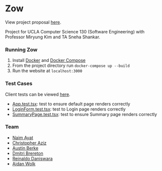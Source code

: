 # Zow
View project proposal [here](documentation/proposal.pdf).

Project for UCLA Computer Science 130 (Software Engineering) with Professor Miryung Kim and TA Sneha Shankar.
### Running Zow
1. Install [Docker](https://www.docker.com/) and [Docker Compose](https://docs.docker.com/compose/)
2. From the project directory run `docker-compose up --build`
3. Run the website at `localhost:3000`

### Test Cases
Client tests can be viewed [here](https://github.com/NaimAyat/Zow/tree/master/client/src/tests).
  * [App.test.tsx](https://github.com/NaimAyat/Zow/blob/master/client/src/tests/App.test.tsx): test to ensure default page renders correctly
  * [LoginForm.test.tsx](https://github.com/NaimAyat/Zow/blob/master/client/src/tests/LoginForm.test.tsx): test to Login page renders correctly
  * [SummaryPage.test.tsx](https://github.com/NaimAyat/Zow/blob/master/client/src/tests/SummaryPage.test.tsx): test to ensure Summary page renders correctly
### Team
- [Naim Ayat](https://github.com/NaimAyat)
- [Christopher Aziz](https://github.com/caziz)
- [Austin Berke](https://github.com/austinberke)
- [Dmitri Brereton](https://github.com/mitrikyle)
- [Reinaldo Daniswara](https://github.com/rdans)
- [Aidan Wolk](https://github.com/awolk)
